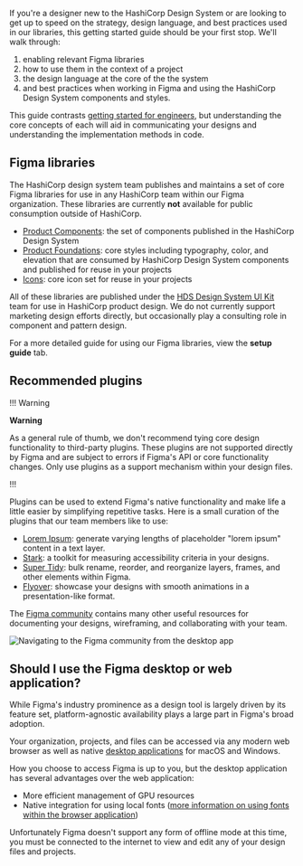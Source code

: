 If you're a designer new to the HashiCorp Design System or are looking to get up to speed on the strategy, design language, and best practices used in our libraries, this getting started guide should be your first stop. We'll walk through:

1. enabling relevant Figma libraries
2. how to use them in the context of a project
3. the design language at the core of the the system
4. and best practices when working in Figma and using the HashiCorp Design System components and styles.

This guide contrasts [getting started for engineers](/getting-started/engineers), but understanding the core concepts of each will aid in communicating your designs and understanding the implementation methods in code.

## Figma libraries

The HashiCorp design system team publishes and maintains a set of core Figma libraries for use in any HashiCorp team within our Figma organization. These libraries are currently **not** available for public consumption outside of HashiCorp.

- [Product Components](https://www.figma.com/file/noyY6dUMDYjmySpHcMjhkN/HDS-Product---Components?t=Ooe3pkDap3cGcgAH-1): the set of components published in the HashiCorp Design System
- [Product Foundations](https://www.figma.com/file/oQsMzMMnynfPWpMEt91OpH/HDS-Product---Foundations?t=4kdgl88SMIiEYhbA-1): core styles including typography, color, and elevation that are consumed by HashiCorp Design System components and published for reuse in your projects
- [Icons](https://www.figma.com/file/TLnoT5AYQfy3tZ0H68BgOr/Flight-Icons?t=nEh4FAxdjRsVInyL-1): core icon set for reuse in your projects

All of these libraries are published under the [HDS Design System UI Kit](https://www.figma.com/files/team/1030156573400567478) team for use in HashiCorp product design. We do not currently support marketing design efforts directly, but occasionally play a consulting role in component and pattern design.

For a more detailed guide for using our Figma libraries, view the **setup guide** tab.

## Recommended plugins

!!! Warning

**Warning**

As a general rule of thumb, we don't recommend tying core design functionality to third-party plugins. These plugins are not supported directly by Figma and are subject to errors if Figma's API or core functionality changes. Only use plugins as a support mechanism within your design files.

!!!

Plugins can be used to extend Figma's native functionality and make life a little easier by simplifying repetitive tasks. Here is a small curation of the plugins that our team members like to use:

- [Lorem Ipsum](https://www.figma.com/community/plugin/736000994034548392): generate varying lengths of placeholder "lorem ipsum" content in a text layer.
- [Stark](https://www.figma.com/community/plugin/732603254453395948): a toolkit for measuring accessibility criteria in your designs.
- [Super Tidy](https://www.figma.com/community/plugin/731260060173130163): bulk rename, reorder, and reorganize layers, frames, and other elements within Figma.
- [Flyover](https://www.figma.com/community/plugin/1008819354278038466): showcase your designs with smooth animations in a presentation-like format.

The [Figma community](https://www.figma.com/community) contains many other useful resources for documenting your designs, wireframing, and collaborating with your team.

![Navigating to the Figma community from the desktop app](/assets/getting-started/designers/figma-community.png)

## Should I use the Figma desktop or web application?

While Figma's industry prominence as a design tool is largely driven by its feature set, platform-agnostic availability plays a large part in Figma's broad adoption.

Your organization, projects, and files can be accessed via any modern web browser as well as native [desktop applications](https://www.figma.com/downloads/) for macOS and Windows.

How you choose to access Figma is up to you, but the desktop application has several advantages over the web application:

- More efficient management of GPU resources
- Native integration for using local fonts ([more information on using fonts within the browser application](https://help.figma.com/hc/en-us/articles/360039956894-Access-local-fonts-on-your-computer#browser))

Unfortunately Figma doesn't support any form of offline mode at this time, you must be connected to the internet to view and edit any of your design files and projects.
